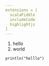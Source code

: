 ```yaml
---
extensions = [
  scalaFiddle
  includeCode
  highlightjs
]
---
```

1. hello
2. world

```scalaFiddle
println("helllo")
```
